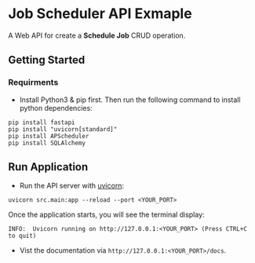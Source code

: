 # Job Scheduler API Exmaple

A Web API for create a **Schedule Job** CRUD operation.

## Getting Started
### Requirments
* Install Python3 & pip first. Then run the following command to install python dependencies:
```
pip install fastapi
pip install "uvicorn[standard]"
pip install APScheduler
pip install SQLAlchemy
```

## Run Application

* Run the API server with [uvicorn](https://www.uvicorn.org/): 
```
uvicorn src.main:app --reload --port <YOUR_PORT>
```
Once the application starts, you will see the terminal display:
```
INFO:  Uvicorn running on http://127.0.0.1:<YOUR_PORT> (Press CTRL+C to quit)
```
* Vist the documentation via `http://127.0.0.1:<YOUR_PORT>/docs`.
